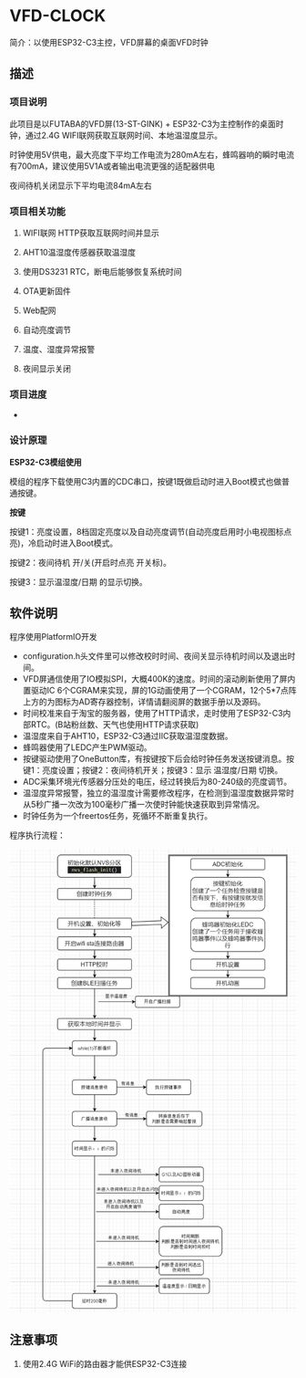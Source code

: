 # VFD-CLOCK

简介：以使用ESP32-C3主控，VFD屏幕的桌面VFD时钟

## 描述

### 项目说明

此项目是以FUTABA的VFD屏(13-ST-GINK) + ESP32-C3为主控制作的桌面时钟，通过2.4G WIFI联网获取互联网时间、本地温湿度显示。

时钟使用5V供电，最大亮度下平均工作电流为280mA左右，蜂鸣器响的瞬时电流有700mA，建议使用5V1A或者输出电流更强的适配器供电

夜间待机关闭显示下平均电流84mA左右

### 项目相关功能

1. WIFI联网 HTTP获取互联网时间并显示

2. AHT10温湿度传感器获取温湿度
3. 使用DS3231 RTC，断电后能够恢复系统时间
4. OTA更新固件
5. Web配网

6. 自动亮度调节

7. 温度、湿度异常报警

8. 夜间显示关闭

### 项目进度

- 

### 设计原理

**ESP32-C3模组使用**

模组的程序下载使用C3内置的CDC串口，按键1既做启动时进入Boot模式也做普通按键。

**按键**

  按键1：亮度设置，8档固定亮度以及自动亮度调节(自动亮度启用时小电视图标点亮)，冷启动时进入Boot模式。

  按键2：夜间待机  开/关(开启时点亮 开关标)。

  按键3：显示温湿度/日期  的显示切换。

## **软件说明**

程序使用PlatformIO开发

- configuration.h头文件里可以修改校时时间、夜间关显示待机时间以及退出时间。
- VFD屏通信使用了IO模拟SPI，大概400K的速度。时间的滚动刷新使用了屏内置驱动IC 6个CGRAM来实现，屏的1G动画使用了一个CGRAM，12个5*7点阵上方的为图标为AD寄存器控制，详情请翻阅屏的数据手册以及源码。    
- 时间校准来自于淘宝的服务器，使用了HTTP请求，走时使用了ESP32-C3内部RTC。(B站粉丝数、天气也使用HTTP请求获取)
- 温湿度来自于AHT10，ESP32-C3通过IIC获取温湿度数据。
- 蜂鸣器使用了LEDC产生PWM驱动。
- 按键驱动使用了OneButton库，有按键按下后会给时钟任务发送按键消息。按键1：亮度设置；按键2：夜间待机开关；按键3：显示  温湿度/日期 切换。
- ADC采集环境光传感器分压处的电压，经过转换后为80-240级的亮度调节。
- 温湿度异常报警，独立的温湿度计需要修改程序，在检测到温湿度数据异常时从5秒广播一次改为100毫秒广播一次使时钟能快速获取到异常情况。
- 时钟任务为一个freertos任务，死循环不断重复执行。

程序执行流程：

![uJ1e9CILrIPMVkk3iAr1Bj44oz74i7xUV1zvl851.png](./README.assets/uJ1e9CILrIPMVkk3iAr1Bj44oz74i7xUV1zvl851.png)

## 注意事项

1. 使用2.4G WiFi的路由器才能供ESP32-C3连接